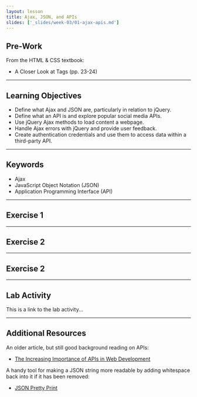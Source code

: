 ```yaml
---
layout: lesson
title: Ajax, JSON, and APIs
slides: ['_slides/week-03/01-ajax-apis.md']
---
```


## Pre-Work

From the HTML & CSS textbook:

- A Closer Look at Tags (pp. 23-24)

---

## Learning Objectives

- Define what Ajax and JSON are, particularly in relation to jQuery.
- Define what an API is and explore popular social media APIs.
- Use jQuery Ajax methods to load content a webpage.
- Handle Ajax errors with jQuery and provide user feedback.
- Create authentication credentials and use them to access data within a third-party API.

---

## Keywords

- Ajax
- JavaScript Object Notation (JSON)
- Application Programming Interface (API)

---

## Exercise 1



---

## Exercise 2



---

## Exercise 2



---

## Lab Activity

This is a link to the lab activity...

---

## Additional Resources

An older article, but still good background reading on APIs:

- [The Increasing Importance of APIs in Web Development](https://code.tutsplus.com/articles/the-increasing-importance-of-apis-in-web-development--net-22368)

A handy tool for making a JSON string more readable by adding whitespace back into it if it has been removed:

- [JSON Pretty Print](http://jsonprettyprint.com/)
